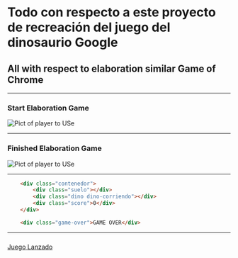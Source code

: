 # Todo con respecto a este proyecto de recreación del juego del dinosaurio Google

## All with respect to elaboration similar Game of Chrome

-----
### Start Elaboration Game
![Pict of player to USe](https://res.cloudinary.com/auo/image/upload/v1666926534/dino_qmccos.png)

-----

### Finished Elaboration Game
![Pict of player to USe](https://res.cloudinary.com/auo/image/upload/v1666934603/Game_oni1ru.png)

------

``` HTML
    <div class="contenedor">
        <div class="suelo"></div>
        <div class="dino dino-corriendo"></div>
        <div class="score">0</div>
    </div>

    <div class="game-over">GAME OVER</div>
```

-----


### 
[Juego Lanzado](https://oscarnovas.com)